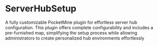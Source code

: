 # ServerHubSetup
A fully customizable PocketMine plugin for effortless server hub configuration. This plugin offers complete configurability and includes a pre-furnished map, simplifying the setup process while allowing administrators to create personalized hub environments effortlessly
